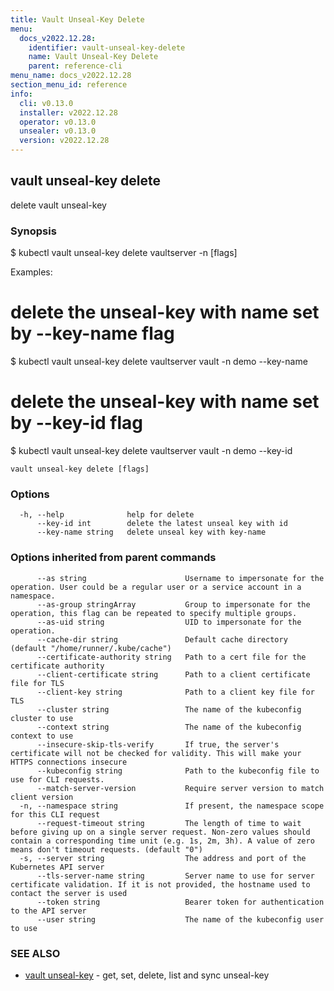 ```yaml
---
title: Vault Unseal-Key Delete
menu:
  docs_v2022.12.28:
    identifier: vault-unseal-key-delete
    name: Vault Unseal-Key Delete
    parent: reference-cli
menu_name: docs_v2022.12.28
section_menu_id: reference
info:
  cli: v0.13.0
  installer: v2022.12.28
  operator: v0.13.0
  unsealer: v0.13.0
  version: v2022.12.28
---
```


## vault unseal-key delete

delete vault unseal-key

### Synopsis


$ kubectl vault unseal-key delete vaultserver <name> -n <namespace> [flags]

Examples:
 # delete the unseal-key with name set by --key-name flag
 $ kubectl vault unseal-key delete vaultserver vault -n demo --key-name <name>

 # delete the unseal-key with name set by --key-id flag
 $ kubectl vault unseal-key delete vaultserver vault -n demo --key-id <id>


```
vault unseal-key delete [flags]
```

### Options

```
  -h, --help              help for delete
      --key-id int        delete the latest unseal key with id
      --key-name string   delete unseal key with key-name
```

### Options inherited from parent commands

```
      --as string                      Username to impersonate for the operation. User could be a regular user or a service account in a namespace.
      --as-group stringArray           Group to impersonate for the operation, this flag can be repeated to specify multiple groups.
      --as-uid string                  UID to impersonate for the operation.
      --cache-dir string               Default cache directory (default "/home/runner/.kube/cache")
      --certificate-authority string   Path to a cert file for the certificate authority
      --client-certificate string      Path to a client certificate file for TLS
      --client-key string              Path to a client key file for TLS
      --cluster string                 The name of the kubeconfig cluster to use
      --context string                 The name of the kubeconfig context to use
      --insecure-skip-tls-verify       If true, the server's certificate will not be checked for validity. This will make your HTTPS connections insecure
      --kubeconfig string              Path to the kubeconfig file to use for CLI requests.
      --match-server-version           Require server version to match client version
  -n, --namespace string               If present, the namespace scope for this CLI request
      --request-timeout string         The length of time to wait before giving up on a single server request. Non-zero values should contain a corresponding time unit (e.g. 1s, 2m, 3h). A value of zero means don't timeout requests. (default "0")
  -s, --server string                  The address and port of the Kubernetes API server
      --tls-server-name string         Server name to use for server certificate validation. If it is not provided, the hostname used to contact the server is used
      --token string                   Bearer token for authentication to the API server
      --user string                    The name of the kubeconfig user to use
```

### SEE ALSO

* [vault unseal-key](/docs/v2022.12.28/reference/cli/vault_unseal-key)	 - get, set, delete, list and sync unseal-key

